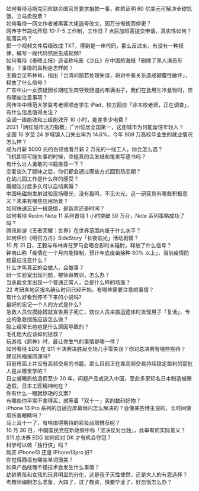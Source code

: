 如何看待马斯克回应联合国官员要求捐款一事，称若证明 60 亿美元可解决全球饥饿，立马卖股票？  
如何看待一网文作者被黑客大佬盗号改文，因万分惭愧而停更？  
网传字节跳动开启 10-7-5 工作制，工作日 7 点后加班需提交申请，真实性如何？能落实吗？  
把一个视频文件后缀改成 TXT，得到是一串代码，那么反过来，有没有一种规律，编写一段代码然后生成视频?  
如何看待《泰晤士报》造谣称电影《沙丘》在中国的海报「删除了黑人演员形象」？事情的真相是怎样的？  
王毅会见布林肯，指出「台湾问题若处理失误，将对中美关系造成颠覆性破坏」，释放了什么信号？  
广东中山一女孩疑因长期吃生肉导致肠道内布满虫子，我们在食用生冷食物时，应有哪些注意事项？  
网传华中师范大学监考老师顺走学生 iPad，校方回应「非本校老师，正在调查」，有什么信息值得关注？  
空调一级能效和三级能效开 10 小时，能差多少电费？  
2021「网红城市活力指数」广州位居全国第一，这座城市为何能留住年轻人？  
全国 16 岁至 24 岁城镇人口失业率为 14.6%，今年 909 万高校毕业生的就业情况怎么样？  
成为月薪 5000 元的白领或者月薪 2 万元的一线工人，你会怎么选？  
飞机即将可能失事的时候，空姐真的会发纸和笔来写遗书吗？  
有什么让人勇敢的书籍推荐一下？  
恋爱谈久了腻味之后，你们都会通过哪些方式回到热恋期？  
在幼儿园工作是什么样的感受？  
婚姻法分居多久可以自动离婚？  
中国电磁炮发射试验现场曝光，没有轰鸣，不见火光，这一研究具有哪些积极意义？未来有哪些应用场景？  
如何快速忘记一段感情，是新欢还是时间？  
如何看待 Redmi Note 11 系列首销 1 小时突破 50 万台，Note 系列策略成功了吗？  
腾讯新游《王者荣耀：世界》在世界范围内属于什么水平？  
如何评价《明日方舟》SideStory「长夜临光」活动剧情？  
10 月 31 日，王毅与布林肯在罗马会晤合影时未碰肘，释放了什么信号？  
钟南山称「疫情在一个月内能控制，预计年底疫苗接种 80% 以上」，当前疫情防控最应注意什么？  
什么才叫真正的会做人，会做事？  
研一实验室出现问题，被师哥教训，怎么办？  
当总裁文里出现一个普通正常人，会是什么样的场面？  
22 考研各地区报名确认时间已经开始，有哪些需要注意的事情？  
有什么好看到停不下来的小说吗?  
最好的忘记一个人的方式是什么?  
急救人员仅摸脉搏就宣告男子死亡，殡仪人员来搬运遗体时发现男子「复活」，专业的急救措施应该怎么做？  
脸上经常长痘痘是什么原因导致的？  
毛孔粗大应该如何拯救？  
玩游戏《原神》时，最让你生气的事情是哪一件？  
如何看待 EDG 在 S11 半决赛决胜局全场几乎零失误？你对总决赛有哪些期待？  
建议托福报网课吗?  
目前市面上并没有高频交易的书籍，那么目前正在靠高频交易持续稳定盈利的那批人是从哪里学的？  
日立被曝质检造假至少 30 年，问题产品或流入中国，至此多家知名日本制造被曝造假，日本工匠精神何在？  
你有什么一眼就惊艳的文案?  
有哪些你平常不舍得买，就等着「双十一」买的数码好物？  
iPhone 13 Pro 系列的自适应屏幕频闪怎么解决的？会像某些博主说的，长时间使用伤害眼睛吗？  
马上双十一了，有啥值得期待的彩妆品牌推荐呢？  
10 月 30 日，中国国民党在新政纲中称「坚决反对台独」，此举有何实际意义？  
S11 总决赛 EDG 如何应对 DK 才有机会夺冠？  
科学可以做「独行侠」吗？  
购买 iPhone13 还是 iPhone13pro 好?  
你觉得西语有哪些单词很美？  
如果产品经理不懂技术会发生什么事情？  
幼龄男孩和女孩的玩具明显的分化，这是孩子天性使然，还是大人的有意选择？  
考教师编制怎么准备，大四了，过了教资，快要毕业了，好恐慌怎么办？  
